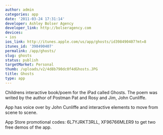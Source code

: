```yaml
---
author: admin
categories: app
date: '2011-03-24 17:31:14'
developer: Ashley Bolser Agency
developer_link: http://bolseragency.com
devices: 
- ios
ios_link: http://itunes.apple.com/us/app/ghosts/id398490407?mt=8
itunes_id: '398490407'
permalink: /app/ghosts/
slug: ghosts
status: publish
targetMarket: Personal
thumb: /uploads/v2/4d8b790dc0f4dGhosts.JPG
title: Ghosts
type: app
---
```


Childrens interactive book/poem for the iPad called Ghosts. The poem was writed by the author of Postman Pat and Rosy and Jim, John Cunliffe.

App has voice over by John Cunliffe and interactive elements to move from scene to scene.

App Store promotional codes: 6L7YJRKT3RLL, XF96766MLER9 to get two free demos of the app.